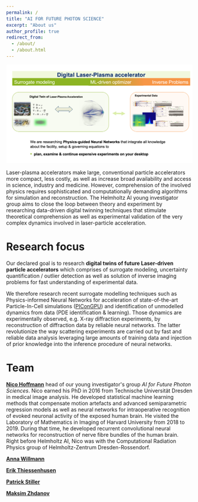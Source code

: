 ```yaml
---
permalink: /
title: "AI FOR FUTURE PHOTON SCIENCE"
excerpt: "About us"
author_profile: true
redirect_from: 
  - /about/
  - /about.html
---
```


![yig](../images/yig_sketch.png)

Laser-plasma accelerators make large, conventional particle accelerators more compact, less costly, as well as increase broad availability and access in science, industry and medicine. However, comprehension of the involved physics requires sophisticated and computationally demanding algorithms for simulation and reconstruction. The Helmholtz AI young investigator group aims to close the loop between theory and experiment by researching data-driven digital twinning techniques that stimulate theoretical comprehension as well as experimental validation of the very complex dynamics involved in laser-particle acceleration.

Research focus
======
Our declared goal is to research **digital twins of future Laser-driven particle accelerators** which comprises of surrogate modeling, uncertainty quantification / outlier detection as well as solution of inverse imaging problems for fast understanding of experimental data.

We therefore research recent surrogate modelling techniques such as Physics-informed Neural Networks for acceleration of state-of-the-art Particle-In-Cell simulations ([PIConGPU](https://github.com/ComputationalRadiationPhysics/picongpu)) and identification of unmodelled dynamics from data (PDE identification & learning).  Those dynamics are experimentally observed, e.g. X-ray diffraction experiments, by reconstruction of diffraction data by reliable neural networks. The latter revolutionize the way scattering experiments are carried out by fast and reliable data analysis leveraging large amounts of training data and injection of prior knowledge into the inference procedure of neural networks.

Team
======
[**Nico Hoffmann**](mailto:n.hoffmann@hzdr.de) head of our young investigator's group *AI for Future Photon Sciences*. Nico earned his PhD in 2016 from Technische Universität Dresden in medical image analysis. He developed statistical machine learning methods that compensate motion artefacts and advanced semiparametric regression models as well as neural networks for intraoperative recognition of evoked neuronal activity of the exposed human brain. He visited the Laboratory of Mathematics in Imaging of Harvard University from 2018 to 2019. During that time, he developed recurrent convolutional neural networks for reconstruction of nerve fibre bundles of the human brain. Right before Helmholtz AI, Nico was with the Computational Radiation Physics group of Helmholtz-Zentrum Dresden-Rossendorf. 

[**Anna Willmann**](XXX)

[**Erik Thiessenhusen**](XXX)

[**Patrick Stiller**](XXX)

[**Maksim Zhdanov**](XXX)
